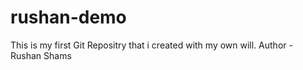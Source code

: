 # rushan-demo
This is my first Git Repositry that i created with my own will.
Author - Rushan Shams
